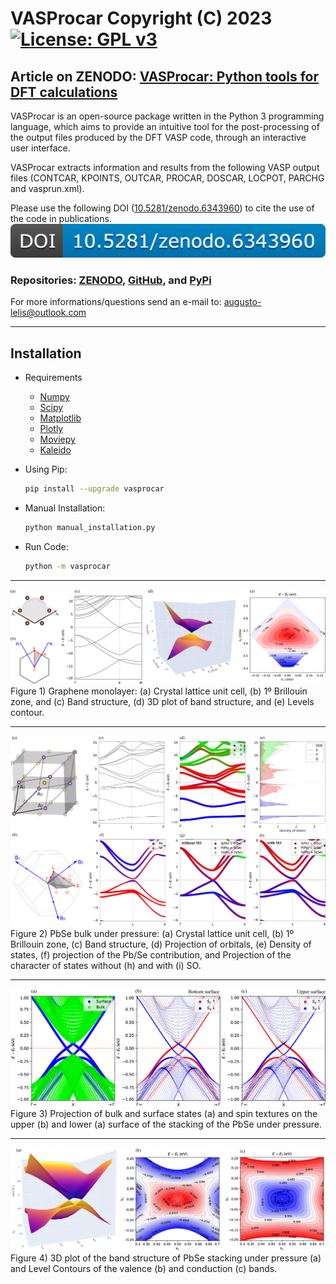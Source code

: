 # VASProcar Copyright (C) 2023 [![License: GPL v3](https://img.shields.io/badge/License-GPLv3-blue.svg)](https://www.gnu.org/licenses/gpl-3.0)
## Article on ZENODO: [VASProcar: Python tools for DFT calculations](https://zenodo.org/record/7951116)

VASProcar is an open-source package written in the Python 3 programming language, which aims to provide an intuitive tool for the post-processing of the output files produced by the DFT VASP code, through an interactive user interface.

VASProcar extracts information and results from the following VASP output files (CONTCAR, KPOINTS, OUTCAR, PROCAR, DOSCAR, LOCPOT, PARCHG and vasprun.xml).

Please use the following DOI ([10.5281/zenodo.6343960](https://doi.org/10.5281/zenodo.6343960)) to cite the use of the code in publications.
<img src="vasprocar/src/etc/DOI.png">

### Repositories:  [ZENODO](https://doi.org/10.5281/zenodo.6343960), [GitHub](https://github.com/Augusto-de-Lelis-Araujo/VASProcar-Python-tools-VASP), and [PyPi](https://pypi.org/project/vasprocar)

For more informations/questions send an e-mail to: augusto-lelis@outlook.com

------------------------------------------------------------------------

## Installation

-  Requirements

    - [Numpy](https://pypi.org/project/numpy/)
    - [Scipy](https://pypi.org/project/scipy/)
    - [Matplotlib](https://pypi.org/project/matplotlib/)
    - [Plotly](https://pypi.org/project/plotly/)
    - [Moviepy](https://pypi.org/project/moviepy/)
    - [Kaleido](https://pypi.org/project/kaleido/)
    
- Using Pip:

  ```bash
  pip install --upgrade vasprocar
  ```

- Manual Installation:

  ```bash
  python manual_installation.py
  ```

- Run Code:

  ```bash
  python -m vasprocar
  ```

------------------------------------------------------------------------

<img src="examples/figures/Graphene.png">
Figure 1) Graphene monolayer: (a) Crystal lattice unit cell, (b) 1º Brillouin zone, and (c) Band structure, (d) 3D plot of band structure, and (e) Levels contour.

------------------------------------------------------------------------
<img src="examples/figures/PbSe.png">
Figure 2) PbSe bulk under pressure: (a) Crystal lattice unit cell, (b) 1º Brillouin zone, (c) Band structure, (d) Projection of orbitals, (e) Density of states, (f) projection of the Pb/Se contribution, and Projection of the character of states without (h) and with (i) SO.

------------------------------------------------------------------------
<img src="examples/figures/PbSe_Slab_Spin_Texture.png">
Figure 3) Projection of bulk and surface states (a) and spin textures on the upper (b) and lower (a) surface of the stacking of the PbSe under pressure.

------------------------------------------------------------------------
<img src="examples/figures/PbSe_Slab_Plot_3D.png">
Figure 4) 3D plot of the band structure of PbSe stacking under pressure (a) and Level Contours of the valence (b) and conduction (c) bands.
